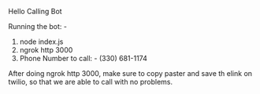 Hello Calling Bot

Running the bot: - 
1) node index.js
2) ngrok http 3000
3) Phone Number to call: - (330) 681-1174

After doing ngrok http 3000, make sure to copy paster and save th elink on twilio, so that we are able to call with no problems. 
